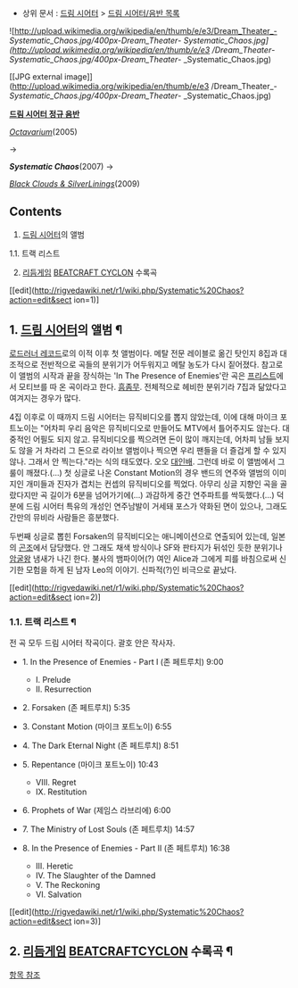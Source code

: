   * 상위 문서 : [드림 시어터](%EB%93%9C%EB%A6%BC%20%EC%8B%9C%EC%96%B4%ED%84%B0.md) > [드림 시어터/음반 목록](%EB%93%9C%EB%A6%BC%20%EC%8B%9C%EC%96%B4%ED%84%B0/%EC%9D%8C%EB%B0%98%20%EB%AA%A9%EB%A1%9D.md)  

![http://upload.wikimedia.org/wikipedia/en/thumb/e/e3/Dream_Theater_-
_Systematic_Chaos.jpg/400px-Dream_Theater_-
_Systematic_Chaos.jpg](http://upload.wikimedia.org/wikipedia/en/thumb/e/e3
/Dream_Theater_-_Systematic_Chaos.jpg/400px-Dream_Theater_-
_Systematic_Chaos.jpg)

[[JPG external image]](http://upload.wikimedia.org/wikipedia/en/thumb/e/e3
/Dream_Theater_-_Systematic_Chaos.jpg/400px-Dream_Theater_-
_Systematic_Chaos.jpg)

**[드림 시어터 정규 음반](%EB%93%9C%EB%A6%BC%20%EC%8B%9C%EC%96%B4%ED%84%B0/%EC%9D%8C%EB%B0%98%20%EB%AA%A9%EB%A1%9D.md)**

_[Octavarium](Octavarium.md)_(2005)

→

**_Systematic Chaos_**(2007) 
→

_[Black Clouds & SilverLinings](Black%20Clouds%20%26%20Silver%20Linings.md)_(2009)

  

## Contents

    

1. [드림 시어터](%EB%93%9C%EB%A6%BC%20%EC%8B%9C%EC%96%B4%ED%84%B0.md)의 앨범 
    

1.1. 트랙 리스트

2. [리듬게임](%EB%A6%AC%EB%93%AC%EA%B2%8C%EC%9E%84.md) [BEATCRAFT CYCLON](BEATCRAFT%20CYCLON.md) 수록곡 

[[edit](http://rigvedawiki.net/r1/wiki.php/Systematic%20Chaos?action=edit&sect
ion=1)]

## 1. [드림 시어터](%EB%93%9C%EB%A6%BC%20%EC%8B%9C%EC%96%B4%ED%84%B0.md)의 앨범 ¶

[로드러너 레코드](%EB%A1%9C%EB%93%9C%EB%9F%AC%EB%84%88%20%EB%A0%88%EC%BD%94%EB%93%9C.md)로의 이적 이후 첫 앨범이다. 메탈 전문 레이블로 옮긴 탓인지 8집과 대조적으로 전반적으로 곡들의 분위기가 어두워지고 메탈 농도가
다시 짙어졌다. 참고로 이 앨범의 시작과 끝을 장식하는 'In The Presence of Enemies'란 곡은
[프리스트](%ED%94%84%EB%A6%AC%EC%8A%A4%ED%8A%B8.md)에서 모티브를 따 온 곡이라고 한다.
[흠좀무](%ED%9D%A0%EC%A2%80%EB%AC%B4.md). 전체적으로 헤비한 분위기라 7집과 닮았다고 여겨지는 경우가 많다.  

4집 이후로 이 때까지 드림 시어터는 뮤직비디오를 뽑지 않았는데, 이에 대해 마이크 포트노이는 "어차피 우리 음악은 뮤직비디오로 만들어도
MTV에서 틀어주지도 않는다. 대중적인 어필도 되지 않고. 뮤직비디오를 찍으려면 돈이 많이 깨지는데, 어차피 남들 보지도 않을 거 차라리 그
돈으로 라이브 앨범이나 찍으면 우리 팬들을 더 즐겁게 할 수 있지 않나. 그래서 안 찍는다."라는 식의 태도였다. 오오
[대인배](%EB%8C%80%EC%9D%B8%EB%B0%B0.md). 그런데 바로 이 앨범에서 그 룰이 깨졌다.(...) 첫 싱글로
나온 Constant Motion의 경우 밴드의 연주와 앨범의 이미지인 개미들과 진자가 겹치는 컨셉의 뮤직비디오를 찍었다. 아무리 싱글
지향인 곡을 골랐다지만 곡 길이가 6분을 넘어가기에(...) 과감하게 중간 연주파트를 싹둑했다.(...) 덕분에 드림 시어터 특유의 개성인
연주남발이 거세돼 포스가 약화된 면이 있으나, 그래도 간만의 뮤비라 사람들은 흥분했다.

  

두번째 싱글로 뽑힌 Forsaken의 뮤직비디오는 애니메이션으로 연출되어 있는데, 일본의
[곤조](%EA%B3%A4%EC%A1%B0.md)에서 담당했다. 안 그래도 채색 방식이나 SF와 판타지가 뒤섞인 듯한 분위기나
[암굴왕](%EC%95%94%EA%B5%B4%EC%99%95.md) 냄새가 나긴 한다. 불사의 뱀파이어(?) 여인 Alice과 그에게
피를 바침으로써 신기한 모험을 하게 된 남자 Leo의 이야기. 신파적(?)인 비극으로 끝났다.

  

[[edit](http://rigvedawiki.net/r1/wiki.php/Systematic%20Chaos?action=edit&sect
ion=2)]

### 1.1. 트랙 리스트 ¶

전 곡 모두 드림 시어터 작곡이다. 괄호 안은 작사자.  

  * 1\. In the Presence of Enemies - Part I (존 페트루치) 9:00  

    * I. Prelude
    * II. Resurrection
  * 2\. Forsaken (존 페트루치) 5:35
  * 3\. Constant Motion (마이크 포트노이) 6:55
  * 4\. The Dark Eternal Night (존 페트루치) 8:51
  * 5\. Repentance (마이크 포트노이) 10:43  

    * VIII. Regret
    * IX. Restitution
  * 6\. Prophets of War (제임스 라브리에) 6:00
  * 7\. The Ministry of Lost Souls (존 페트루치) 14:57
  * 8\. In the Presence of Enemies - Part II (존 페트루치) 16:38  

    * III. Heretic
    * IV. The Slaughter of the Damned
    * V. The Reckoning
    * VI. Salvation  

[[edit](http://rigvedawiki.net/r1/wiki.php/Systematic%20Chaos?action=edit&sect
ion=3)]

## 2. [리듬게임](%EB%A6%AC%EB%93%AC%EA%B2%8C%EC%9E%84.md) [BEATCRAFTCYCLON](BEATCRAFT%20CYCLON.md) 수록곡 ¶

[항목 참조](SYSTEMATIC%20CHAOS%28BEATCRAFT%20CYCLON%29.md)

